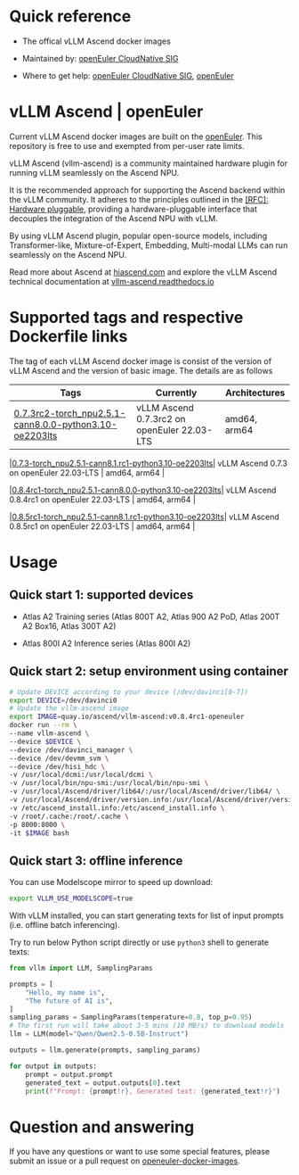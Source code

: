 # Quick reference

- The offical vLLM Ascend docker images

- Maintained by: [openEuler CloudNative SIG](https://gitee.com/openeuler/cloudnative)

- Where to get help: [openEuler CloudNative SIG](https://gitee.com/openeuler/cloudnative), [openEuler](https://gitee.com/openeuler/community)

# vLLM Ascend | openEuler

Current vLLM Ascend docker images are built on the [openEuler](https://repo.openeuler.org/)⁠. This repository is free to use and exempted from per-user rate limits.

vLLM Ascend (vllm-ascend) is a community maintained hardware plugin for running vLLM seamlessly on the Ascend NPU.

It is the recommended approach for supporting the Ascend backend within the vLLM community. It adheres to the principles outlined in the [[RFC]: Hardware pluggable](https://github.com/vllm-project/vllm/issues/11162), providing a hardware-pluggable interface that decouples the integration of the Ascend NPU with vLLM.

By using vLLM Ascend plugin, popular open-source models, including Transformer-like, Mixture-of-Expert, Embedding, Multi-modal LLMs can run seamlessly on the Ascend NPU.

Read more about Ascend at [hiascend.com](https://www.hiascend.com/en/) and explore the vLLM Ascend technical documentation at [vllm-ascend.readthedocs.io](https://vllm-ascend.readthedocs.io/en/latest/)

# Supported tags and respective Dockerfile links

The tag of each vLLM Ascend docker image is consist of the version of vLLM Ascend and the version of basic image. The details are as follows

| Tags | Currently |  Architectures|
|--|--|--|
|[0.7.3rc2-torch_npu2.5.1-cann8.0.0-python3.10-oe2203lts](https://gitee.com/openeuler/openeuler-docker-images/blob/master/AI/vllm-ascend/0.7.3rc2-torch_npu2.5.1-cann8.0.0-python3.10/22.03-lts/Dockerfile)| vLLM Ascend 0.7.3rc2 on openEuler 22.03-LTS | amd64, arm64 |

|[0.7.3-torch_npu2.5.1-cann8.1.rc1-python3.10-oe2203lts](https://gitee.com/openeuler/openeuler-docker-images/blob/master/AI/vllm-ascend/0.7.3-torch_npu2.5.1-cann8.1.rc1-python3.10/22.03-lts/Dockerfile)| vLLM Ascend 0.7.3 on openEuler 22.03-LTS | amd64, arm64 |

|[0.8.4rc1-torch_npu2.5.1-cann8.0.0-python3.10-oe2203lts](https://gitee.com/openeuler/openeuler-docker-images/blob/master/AI/vllm-ascend/0.8.4rc1-torch_npu2.5.1-cann8.0.0-python3.10/22.03-lts/Dockerfile)| vLLM Ascend 0.8.4rc1 on openEuler 22.03-LTS | amd64, arm64 |

|[0.8.5rc1-torch_npu2.5.1-cann8.1.rc1-python3.10-oe2203lts](https://gitee.com/openeuler/openeuler-docker-images/blob/master/AI/vllm-ascend/0.8.5rc1-torch_npu2.5.1-cann8.1.rc1-python3.10/22.03-lts/Dockerfile)| vLLM Ascend 0.8.5rc1 on openEuler 22.03-LTS | amd64, arm64 |

# Usage

## Quick start 1: supported devices

- Atlas A2 Training series (Atlas 800T A2, Atlas 900 A2 PoD, Atlas 200T A2 Box16, Atlas 300T A2)

- Atlas 800I A2 Inference series (Atlas 800I A2)

## Quick start 2: setup environment using container

```bash
# Update DEVICE according to your device (/dev/davinci[0-7])
export DEVICE=/dev/davinci0
# Update the vllm-ascend image
export IMAGE=quay.io/ascend/vllm-ascend:v0.8.4rc1-openeuler
docker run --rm \
--name vllm-ascend \
--device $DEVICE \
--device /dev/davinci_manager \
--device /dev/devmm_svm \
--device /dev/hisi_hdc \
-v /usr/local/dcmi:/usr/local/dcmi \
-v /usr/local/bin/npu-smi:/usr/local/bin/npu-smi \
-v /usr/local/Ascend/driver/lib64/:/usr/local/Ascend/driver/lib64/ \
-v /usr/local/Ascend/driver/version.info:/usr/local/Ascend/driver/version.info \
-v /etc/ascend_install.info:/etc/ascend_install.info \
-v /root/.cache:/root/.cache \
-p 8000:8000 \
-it $IMAGE bash
```

## Quick start 3: offline inference

You can use Modelscope mirror to speed up download:

```bash
export VLLM_USE_MODELSCOPE=true
```

With vLLM installed, you can start generating texts for list of input prompts (i.e. offline batch inferencing).

Try to run below Python script directly or use `python3` shell to generate texts:

```python
from vllm import LLM, SamplingParams

prompts = [
    "Hello, my name is",
    "The future of AI is",
]
sampling_params = SamplingParams(temperature=0.8, top_p=0.95)
# The first run will take about 3-5 mins (10 MB/s) to download models
llm = LLM(model="Qwen/Qwen2.5-0.5B-Instruct")

outputs = llm.generate(prompts, sampling_params)

for output in outputs:
    prompt = output.prompt
    generated_text = output.outputs[0].text
    print(f"Prompt: {prompt!r}, Generated text: {generated_text!r}")
```


# Question and answering

If you have any questions or want to use some special features, please submit an issue or a pull request on [openeuler-docker-images](https://gitee.com/openeuler/openeuler-docker-images)⁠.